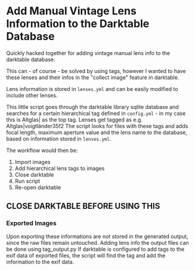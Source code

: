 # Add Manual Vintage Lens Information to the Darktable Database #
Quickly hacked together for adding vintage manual lens info to the darktable database.

This can - of course - be solved by using tags, however I wanted to have these lenses and their infos in the "collect image" feature in darktable.

Lens information is stored in `lenses.yml` and can be easily modified to include other lenses.

This little script goes through the darktable library sqlite database and searches for a certain hierarchical tag defined in `config.yml` - in my case this is Altglas| as the top tag. Lenses get tagged as e.g. Altglas|voigtländer35f2
The script looks for files with these tags and adds focal length, maximum aperture value and the lens name to the database, based on information stored in `lenses.yml`.

The workflow would then be:
1. Import images
2. Add hierarchical lens tags to images
3. Close darktable
4. Run script
5. Re-open darktable

## CLOSE DARKTABLE BEFORE USING THIS ##

### Exported Images ###
Upon exporting these informations are not stored in the generated output, since the raw files remain untouched. Adding lens info the output files can be done using tag_output.py If darktable is configured to add tags to the exif data of exported files, the script will find the tag and add the information to the exif data.
